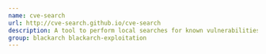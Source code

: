 ```yaml
---
name: cve-search
url: http://cve-search.github.io/cve-search
description: A tool to perform local searches for known vulnerabilities.
group: blackarch blackarch-exploitation
---
```

